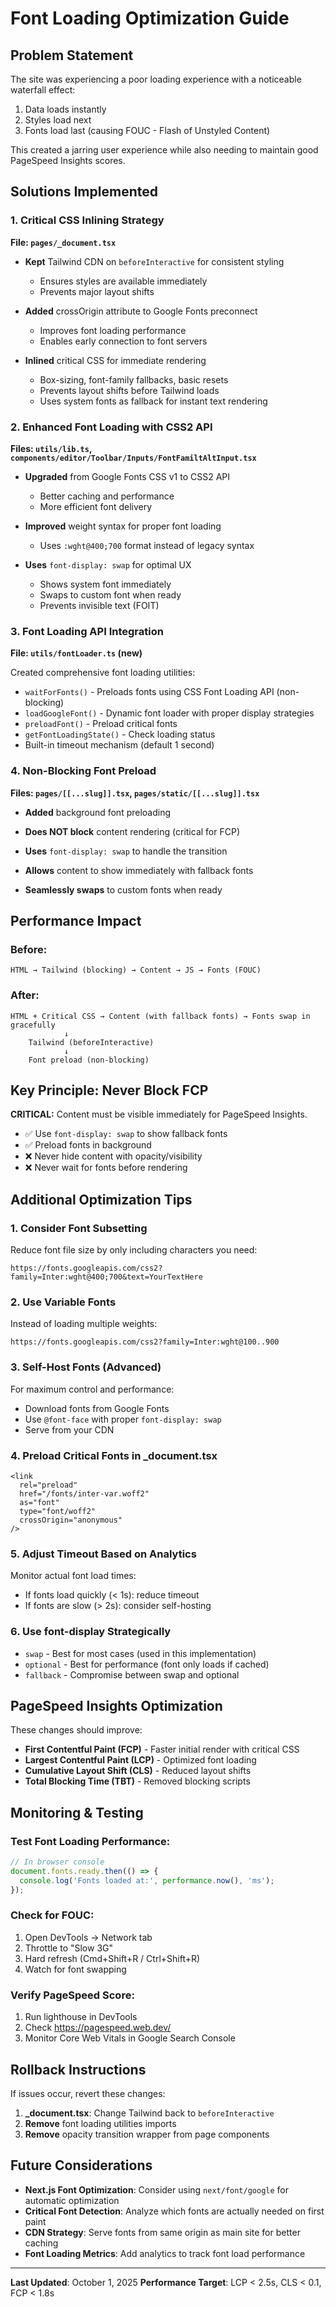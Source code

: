 # Font Loading Optimization Guide

## Problem Statement
The site was experiencing a poor loading experience with a noticeable waterfall effect:
1. Data loads instantly
2. Styles load next
3. Fonts load last (causing FOUC - Flash of Unstyled Content)

This created a jarring user experience while also needing to maintain good PageSpeed Insights scores.

## Solutions Implemented

### 1. Critical CSS Inlining Strategy
**File: `pages/_document.tsx`**

- **Kept** Tailwind CDN on `beforeInteractive` for consistent styling
  - Ensures styles are available immediately
  - Prevents major layout shifts
  
- **Added** crossOrigin attribute to Google Fonts preconnect
  - Improves font loading performance
  - Enables early connection to font servers

- **Inlined** critical CSS for immediate rendering
  - Box-sizing, font-family fallbacks, basic resets
  - Prevents layout shifts before Tailwind loads
  - Uses system fonts as fallback for instant text rendering

### 2. Enhanced Font Loading with CSS2 API
**Files: `utils/lib.ts`, `components/editor/Toolbar/Inputs/FontFamiltAltInput.tsx`**

- **Upgraded** from Google Fonts CSS v1 to CSS2 API
  - Better caching and performance
  - More efficient font delivery
  
- **Improved** weight syntax for proper font loading
  - Uses `:wght@400;700` format instead of legacy syntax
  
- **Uses** `font-display: swap` for optimal UX
  - Shows system font immediately
  - Swaps to custom font when ready
  - Prevents invisible text (FOIT)

### 3. Font Loading API Integration
**File: `utils/fontLoader.ts` (new)**

Created comprehensive font loading utilities:
- `waitForFonts()` - Preloads fonts using CSS Font Loading API (non-blocking)
- `loadGoogleFont()` - Dynamic font loader with proper display strategies
- `preloadFont()` - Preload critical fonts
- `getFontLoadingState()` - Check loading status
- Built-in timeout mechanism (default 1 second)

### 4. Non-Blocking Font Preload
**Files: `pages/[[...slug]].tsx`, `pages/static/[[...slug]].tsx`**

- **Added** background font preloading
- **Does NOT block** content rendering (critical for FCP)
- **Uses** `font-display: swap` to handle the transition
  
- **Allows** content to show immediately with fallback fonts
- **Seamlessly swaps** to custom fonts when ready

## Performance Impact

### Before:
```
HTML → Tailwind (blocking) → Content → JS → Fonts (FOUC)
```

### After:
```
HTML + Critical CSS → Content (with fallback fonts) → Fonts swap in gracefully
            ↓
    Tailwind (beforeInteractive)
            ↓
    Font preload (non-blocking)
```

## Key Principle: Never Block FCP

**CRITICAL:** Content must be visible immediately for PageSpeed Insights.
- ✅ Use `font-display: swap` to show fallback fonts
- ✅ Preload fonts in background
- ❌ Never hide content with opacity/visibility
- ❌ Never wait for fonts before rendering

## Additional Optimization Tips

### 1. Consider Font Subsetting
Reduce font file size by only including characters you need:
```
https://fonts.googleapis.com/css2?family=Inter:wght@400;700&text=YourTextHere
```

### 2. Use Variable Fonts
Instead of loading multiple weights:
```
https://fonts.googleapis.com/css2?family=Inter:wght@100..900
```

### 3. Self-Host Fonts (Advanced)
For maximum control and performance:
- Download fonts from Google Fonts
- Use `@font-face` with proper `font-display: swap`
- Serve from your CDN

### 4. Preload Critical Fonts in _document.tsx
```tsx
<link
  rel="preload"
  href="/fonts/inter-var.woff2"
  as="font"
  type="font/woff2"
  crossOrigin="anonymous"
/>
```

### 5. Adjust Timeout Based on Analytics
Monitor actual font load times:
- If fonts load quickly (< 1s): reduce timeout
- If fonts are slow (> 2s): consider self-hosting

### 6. Use font-display Strategically
- `swap` - Best for most cases (used in this implementation)
- `optional` - Best for performance (font only loads if cached)
- `fallback` - Compromise between swap and optional

## PageSpeed Insights Optimization

These changes should improve:
- **First Contentful Paint (FCP)** - Faster initial render with critical CSS
- **Largest Contentful Paint (LCP)** - Optimized font loading
- **Cumulative Layout Shift (CLS)** - Reduced layout shifts
- **Total Blocking Time (TBT)** - Removed blocking scripts

## Monitoring & Testing

### Test Font Loading Performance:
```javascript
// In browser console
document.fonts.ready.then(() => {
  console.log('Fonts loaded at:', performance.now(), 'ms');
});
```

### Check for FOUC:
1. Open DevTools → Network tab
2. Throttle to "Slow 3G"
3. Hard refresh (Cmd+Shift+R / Ctrl+Shift+R)
4. Watch for font swapping

### Verify PageSpeed Score:
1. Run lighthouse in DevTools
2. Check https://pagespeed.web.dev/
3. Monitor Core Web Vitals in Google Search Console

## Rollback Instructions

If issues occur, revert these changes:

1. **_document.tsx**: Change Tailwind back to `beforeInteractive`
2. **Remove** font loading utilities imports
3. **Remove** opacity transition wrapper from page components

## Future Considerations

- **Next.js Font Optimization**: Consider using `next/font/google` for automatic optimization
- **Critical Font Detection**: Analyze which fonts are actually needed on first paint
- **CDN Strategy**: Serve fonts from same origin as main site for better caching
- **Font Loading Metrics**: Add analytics to track font load performance

---

**Last Updated**: October 1, 2025
**Performance Target**: LCP < 2.5s, CLS < 0.1, FCP < 1.8s

